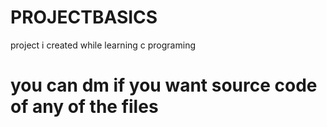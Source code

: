 # PROJECTBASICS
project i created while learning c programing
<h1>you can dm if you want source code of any of the files<h1>
